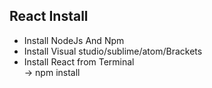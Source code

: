 ## React Install
* Install NodeJs And Npm
* Install Visual studio/sublime/atom/Brackets
* Install React from Terminal<br>
  -> npm install  
